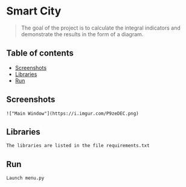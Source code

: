 # Smart City
> The goal of the project is to calculate the integral indicators and demonstrate the results in the form of a diagram.

## Table of contents
* [Screenshots](#screenshots)
* [Libraries](#libraries)
* [Run](#run)

## Screenshots
	!["Main Window"](https://i.imgur.com/P9zeDEC.png)​

## Libraries
	The libraries are listed in the file requirements.txt

## Run
	Launch menu.py

